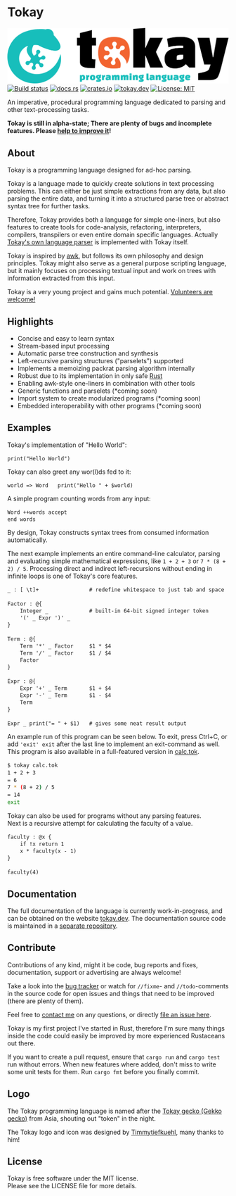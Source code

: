 # Tokay

![Tokay Logo](assets/tokay.svg)
[![Build status](https://github.com/tokay-lang/tokay/actions/workflows/main.yml/badge.svg)](https://github.com/tokay-lang/tokay/actions/workflows/main.yml)
[![docs.rs](https://img.shields.io/docsrs/tokay)](https://docs.rs/tokay/latest/tokay/)
[![crates.io](https://img.shields.io/crates/v/tokay)](https://crates.io/crates/tokay)
[![tokay.dev](https://img.shields.io/website?down_color=red&down_message=offline&up_color=green&up_message=online&url=https%3A%2F%2Ftokay.dev%2F)](https://tokay.dev/)
[![License: MIT](https://img.shields.io/badge/License-MIT-green.svg)](https://opensource.org/licenses/MIT)

An imperative, procedural programming language dedicated to parsing and other text-processing tasks.

**Tokay is still in alpha-state; There are plenty of bugs and incomplete features. Please [help to improve it](#contribute)!**

## About

Tokay is a programming language designed for ad-hoc parsing.

Tokay is a language made to quickly create solutions in text processing problems. This can either be just simple extractions from any data, but also parsing the entire data, and turning it into a structured parse tree or abstract syntax tree for further tasks.

Therefore, Tokay provides both a language for simple one-liners, but also features to create tools for code-analysis, refactoring, interpreters, compilers, transpilers or even entire domain specific languages. Actually [Tokay's own language parser](examples/tokay.tok) is implemented with Tokay itself.

Tokay is inspired by [awk](https://en.wikipedia.org/wiki/AWK), but follows its own philosophy and design principles. Tokay might also serve as a general purpose scripting language, but it mainly focuses on processing textual input and work on trees with information extracted from this input.

Tokay is a very young project and gains much potential. [Volunteers are welcome!](#contribute)

## Highlights

- Concise and easy to learn syntax
- Stream-based input processing
- Automatic parse tree construction and synthesis
- Left-recursive parsing structures ("parselets") supported
- Implements a memoizing packrat parsing algorithm internally
- Robust due to its implementation in only safe [Rust](https://rust-lang.org)
- Enabling awk-style one-liners in combination with other tools
- Generic functions and parselets (*coming soon)
- Import system to create modularized programs (*coming soon)
- Embedded interoperability with other programs (*coming soon)

## Examples

Tokay's implementation of "Hello World":

```tokay
print("Hello World")
```

Tokay can also greet any wor(l)ds fed to it:

```tokay
world => Word   print("Hello " + $world)
```

A simple program counting words from any input:

```tokay
Word ++words accept
end words
```

By design, Tokay constructs syntax trees from consumed information automatically.

The next example implements an entire command-line calculator, parsing and evaluating simple mathematical expressions, like `1 + 2 + 3` or `7 * (8 + 2) / 5`. Processing direct and indirect left-recursions without ending in infinite loops is one of Tokay's core features.

```tokay
_ : [ \t]+                # redefine whitespace to just tab and space

Factor : @{
    Integer _             # built-in 64-bit signed integer token
    '(' _ Expr ')' _
}

Term : @{
    Term '*' _ Factor     $1 * $4
    Term '/' _ Factor     $1 / $4
    Factor
}

Expr : @{
    Expr '+' _ Term       $1 + $4
    Expr '-' _ Term       $1 - $4
    Term
}

Expr _ print("= " + $1)   # gives some neat result output
```

An example run of this program can be seen below. To exit, press Ctrl+C, or add `'exit' exit` after the last line to implement an exit-command as well. This program is also available in a full-featured version in [calc.tok](examples/calc.tok).

```bash
$ tokay calc.tok
1 + 2 + 3
= 6
7 * (8 + 2) / 5
= 14
exit
```

Tokay can also be used for programs without any parsing features.<br>
Next is a recursive attempt for calculating the faculty of a value.

```
faculty : @x {
    if !x return 1
    x * faculty(x - 1)
}

faculty(4)
```

## Documentation

The full documentation of the language is currently work-in-progress, and can be obtained on the website [tokay.dev](https://tokay.dev). The documentation source code is maintained in a [separate repository](https://github.com/tokay-lang/tokay-docs).

## Contribute

Contributions of any kind, might it be code, bug reports and fixes, documentation, support or advertising are always welcome!

Take a look into the [bug tracker](https://github.com/tokay-lang/tokay/issues) or watch for `//fixme`- and `//todo`-comments in the source code for open issues and things that need to be improved (there are plenty of them).

Feel free to [contact me](https://phorward.info) on any questions, or directly [file an issue here](https://github.com/tokay-lang/tokay/issues/new).

Tokay is my first project I've started in Rust, therefore I'm sure many things inside the code could easily be improved by more experienced Rustaceans out there.

If you want to create a pull request, ensure that `cargo run` and `cargo test` run without errors. When new features where added, don't miss to write some unit tests for them. Run `cargo fmt` before you finally commit.

## Logo

The Tokay programming language is named after the [Tokay gecko (Gekko gecko)](https://en.wikipedia.org/wiki/Tokay_gecko) from Asia, shouting out "token" in the night.

The Tokay logo and icon was designed by [Timmytiefkuehl](https://github.com/timmytiefkuehl), many thanks to him!

## License

Tokay is free software under the MIT license.<br>
Please see the LICENSE file for more details.
